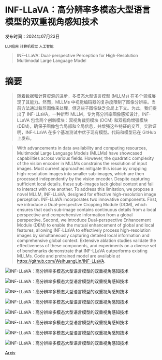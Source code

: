 # INF-LLaVA：高分辨率多模态大型语言模型的双重视角感知技术

发布时间：2024年07月23日

`LLM应用` `计算机视觉` `人工智能`

> INF-LLaVA: Dual-perspective Perception for High-Resolution Multimodal Large Language Model

# 摘要

> 随着数据和计算资源的进步，多模态大型语言模型 (MLLMs) 在多个领域展现了其能力。然而，MLLMs 中视觉编码器的复杂度限制了图像分辨率。当前方法通过裁剪图像来处理，但这些子图像缺乏全局上下文。为此，我们提出了 INF-LLaVA，一种新型 MLLM，专为高分辨率图像感知设计。INF-LLaVA 包含两个创新模块：双视角裁剪模块 (DCM) 和双视角增强模块 (DEM)，确保子图像包含局部和全局信息，并增强这些特征的交互。实验证明，INF-LLaVA 在多个基准测试中优于现有模型。代码和模型已在 GitHub 上发布。

> With advancements in data availability and computing resources, Multimodal Large Language Models (MLLMs) have showcased capabilities across various fields. However, the quadratic complexity of the vision encoder in MLLMs constrains the resolution of input images. Most current approaches mitigate this issue by cropping high-resolution images into smaller sub-images, which are then processed independently by the vision encoder. Despite capturing sufficient local details, these sub-images lack global context and fail to interact with one another. To address this limitation, we propose a novel MLLM, INF-LLaVA, designed for effective high-resolution image perception. INF-LLaVA incorporates two innovative components. First, we introduce a Dual-perspective Cropping Module (DCM), which ensures that each sub-image contains continuous details from a local perspective and comprehensive information from a global perspective. Second, we introduce Dual-perspective Enhancement Module (DEM) to enable the mutual enhancement of global and local features, allowing INF-LLaVA to effectively process high-resolution images by simultaneously capturing detailed local information and comprehensive global context. Extensive ablation studies validate the effectiveness of these components, and experiments on a diverse set of benchmarks demonstrate that INF-LLaVA outperforms existing MLLMs. Code and pretrained model are available at https://github.com/WeihuangLin/INF-LLaVA.

![INF-LLaVA：高分辨率多模态大型语言模型的双重视角感知技术](../../../paper_images/2407.16198/x1.png)

![INF-LLaVA：高分辨率多模态大型语言模型的双重视角感知技术](../../../paper_images/2407.16198/x2.png)

![INF-LLaVA：高分辨率多模态大型语言模型的双重视角感知技术](../../../paper_images/2407.16198/x3.png)

![INF-LLaVA：高分辨率多模态大型语言模型的双重视角感知技术](../../../paper_images/2407.16198/x4.png)

![INF-LLaVA：高分辨率多模态大型语言模型的双重视角感知技术](../../../paper_images/2407.16198/x5.png)

![INF-LLaVA：高分辨率多模态大型语言模型的双重视角感知技术](../../../paper_images/2407.16198/x6.png)

![INF-LLaVA：高分辨率多模态大型语言模型的双重视角感知技术](../../../paper_images/2407.16198/x7.png)

![INF-LLaVA：高分辨率多模态大型语言模型的双重视角感知技术](../../../paper_images/2407.16198/x8.png)

[Arxiv](https://arxiv.org/abs/2407.16198)